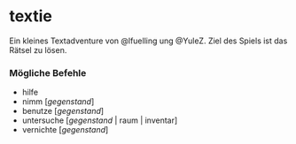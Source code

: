 textie
======

Ein kleines Textadventure von @lfuelling ung @YuleZ.
Ziel des Spiels ist das Rätsel zu lösen.

### Mögliche Befehle

- hilfe
- nimm [*gegenstand*]
- benutze [*gegenstand*]
- untersuche [*gegenstand* | raum | inventar]
- vernichte [*gegenstand*]
